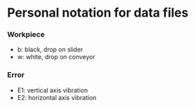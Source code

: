# Personal notation for data files

### Workpiece
- b: black, drop on slider
- w: white, drop on conveyor
### Error
- E1: vertical axis vibration
- E2: horizontal axis vibration